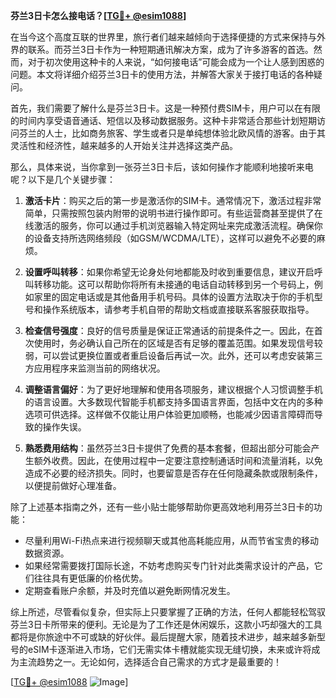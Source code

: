 **芬兰3日卡怎么接电话？[[TG💪+ @esim1088](https://t.me/s/esim1088)]**

在当今这个高度互联的世界里，旅行者们越来越倾向于选择便捷的方式来保持与外界的联系。而芬兰3日卡作为一种短期通讯解决方案，成为了许多游客的首选。然而，对于初次使用这种卡的人来说，“如何接电话”可能会成为一个让人感到困惑的问题。本文将详细介绍芬兰3日卡的使用方法，并解答大家关于接打电话的各种疑问。

首先，我们需要了解什么是芬兰3日卡。这是一种预付费SIM卡，用户可以在有限的时间内享受语音通话、短信以及移动数据服务。这种卡非常适合那些计划短期访问芬兰的人士，比如商务旅客、学生或者只是单纯想体验北欧风情的游客。由于其灵活性和经济性，越来越多的人开始关注并选择这类产品。

那么，具体来说，当你拿到一张芬兰3日卡后，该如何操作才能顺利地接听来电呢？以下是几个关键步骤：

1. **激活卡片**：购买之后的第一步是激活你的SIM卡。通常情况下，激活过程非常简单，只需按照包装内附带的说明书进行操作即可。有些运营商甚至提供了在线激活的服务，你可以通过手机浏览器输入特定网址来完成激活流程。确保你的设备支持所选网络频段（如GSM/WCDMA/LTE），这样可以避免不必要的麻烦。

2. **设置呼叫转移**：如果你希望无论身处何地都能及时收到重要信息，建议开启呼叫转移功能。这可以帮助你将所有未接通的电话自动转移到另一个号码上，例如家里的固定电话或是其他备用手机号码。具体的设置方法取决于你的手机型号和操作系统版本，请参考手机自带的帮助文档或直接联系客服获取指导。

3. **检查信号强度**：良好的信号质量是保证正常通话的前提条件之一。因此，在首次使用时，务必确认自己所在的区域是否有足够的覆盖范围。如果发现信号较弱，可以尝试更换位置或者重启设备后再试一次。此外，还可以考虑安装第三方应用程序来监测当前的网络状况。

4. **调整语言偏好**：为了更好地理解和使用各项服务，建议根据个人习惯调整手机的语言设置。大多数现代智能手机都支持多国语言界面，包括中文在内的多种选项可供选择。这样做不仅能让用户体验更加顺畅，也能减少因语言障碍而导致的操作失误。

5. **熟悉费用结构**：虽然芬兰3日卡提供了免费的基本套餐，但超出部分可能会产生额外收费。因此，在使用过程中一定要注意控制通话时间和流量消耗，以免造成不必要的经济损失。同时，也要留意是否存在任何隐藏条款或限制条件，以便提前做好心理准备。

除了上述基本指南之外，还有一些小贴士能够帮助你更高效地利用芬兰3日卡的功能：

- 尽量利用Wi-Fi热点来进行视频聊天或其他高耗能应用，从而节省宝贵的移动数据资源。
- 如果经常需要拨打国际长途，不妨考虑购买专门针对此类需求设计的产品，它们往往具有更低廉的价格优势。
- 定期查看账户余额，并及时充值以避免断网情况发生。

综上所述，尽管看似复杂，但实际上只要掌握了正确的方法，任何人都能轻松驾驭芬兰3日卡所带来的便利。无论是为了工作还是休闲娱乐，这款小巧却强大的工具都将是你旅途中不可或缺的好伙伴。最后提醒大家，随着技术进步，越来越多新型号的eSIM卡逐渐进入市场，它们无需实体卡槽就能实现无缝切换，未来或许将成为主流趋势之一。无论如何，选择适合自己需求的方式才是最重要的！

[[TG💪+ @esim1088](https://t.me/s/esim1088) ![Image](https://i.postimg.cc/4NQfJmqS/Snipaste-2025-05-13-00-14-12.png)]